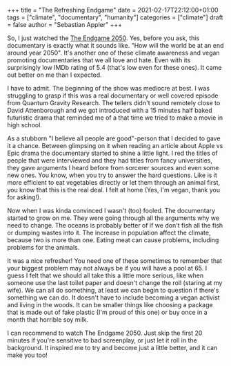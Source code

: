 +++
title = "The Refreshing Endgame"
date = 2021-02-17T22:12:00+01:00
tags = ["climate", "documentary", "humanity"]
categories = ["climate"]
draft = false
author = "Sebastian Appler"
+++

So, I just watched the [The Endgame 2050](https://www.imdb.com/title/tt12292428/). Yes, before you ask, this documentary is exactly what it sounds like. "How will the world be at an end around year 2050".
It's another one of these climate awareness and vegan promoting documentaries that we all love and hate. Even with its surprisingly low IMDb rating of 5.4 (that's low even for these ones). It came out better on me than I expected.

I have to admit. The beginning of the show was mediocre at best. I was struggling to grasp if this was a real documentary or well covered episode from Quantum Gravity Research. The tellers didn't sound remotely close to David Attenborough and we got introduced with a 15 minutes half baked futuristic drama that reminded me of a that time we tried to make a movie in high school.

As a stubborn "I believe all people are good"-person that I decided to gave it a chance. Between glimpsing on it when reading an article about Apple vs Epic drama the documentary started to shine a little light. I red the titles of people that were interviewed and they had titles from fancy universities, they gave arguments I heard before from sorcerer sources and even some new ones. You know, when you try to answer the hard questions. Like is it more efficient to eat vegetables directly or let them through an animal first, you know that this is the real deal. I felt at home (Yes, I'm vegan, thank you for asking!).

Now when I was kinda convinced I wasn't (too) fooled. The documentary started to grow on me. They were going through all the arguments why we need to change. The oceans is probably better of if we don't fish all the fish or dumping wastes into it. The increase in population affect the climate, because two is more than one. Eating meat can cause problems, including problems for the animals.

It was a nice refresher! You need one of these sometimes to remember that your biggest problem may not always be if you will have a pool at 65. I guess I felt that we should all take this a little more serious, like when someone use the last toilet paper and doesn't change the roll (staring at my wife). We can all do something, at least we can begin to question if there's something we can do. It doesn't have to include becoming a vegan activist and living in the woods. It can be smaller things like choosing a package that is made out of fake plastic (I'm proud of this one) or buy once in a month that horrible soy milk.

I can recommend to watch The Endgame 2050. Just skip the first 20 minutes if you're sensitive to bad screenplay, or just let it roll in the background. It inspired me to try and become just a little better, and it can make you too!
